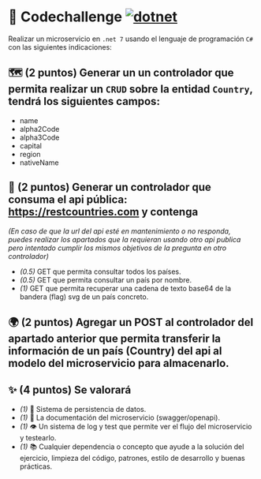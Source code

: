 # 🥷 Codechallenge [![dotnet](https://img.shields.io/badge/dotnet-7.0-purple)](https://dotnet.microsoft.com/en-us/download/dotnet/7.0)

Realizar un microservicio en `.net 7` usando el lenguaje de programación `C#` con las siguientes indicaciones:

## 🗺️ **(2 puntos)**  Generar un un controlador que permita realizar un `CRUD` sobre la entidad `Country`, tendrá los siguientes campos:

- name
- alpha2Code
- alpha3Code
- capital
- region
- nativeName

## 🚩 **(2 puntos)** Generar un controlador que consuma el api pública: https://restcountries.com y contenga

_(En caso de que la url del api esté en mantenimiento o no responda, puedes realizar los apartados que la requieran usando otro api publica pero intentado cumplir los mismos objetivos de la pregunta en otro controlador)_

- _(0.5)_  GET que permita consultar todos los países.
- _(0.5)_ GET que permita consultar un país por nombre.
- _(1)_ GET que permita recuperar una cadena de texto base64 de la bandera (flag) svg de un país concreto.

## 🌍 **(2 puntos)** Agregar un POST al controlador del apartado anterior que permita transferir la información de un país (Country) del api al modelo del microservicio para almacenarlo.

## ✨ **(4 puntos)** Se valorará
- _(1)_ 💾 Sistema de persistencia de datos.
- _(1)_ 📖 La documentación del microservicio (swagger/openapi).
-  _(1)_ 👁️ Un sistema de log y test que permite ver el flujo del microservicio y testearlo.
- _(1)_ 📚  Cualquier dependencia o concepto que ayude a la solución del ejercicio, limpieza del código, patrones, estilo de desarrollo y buenas prácticas.







